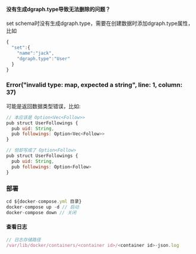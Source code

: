 
#### 没有生成dgraph.type导致无法删除的问题？
set schema时没有生成dgraph.type，需要在创建数据时添加dgraph.type属性，比如
```js
{
  "set":{
    "name":"jack",
    "dgraph.type":"User"
  }
}
```

### Error("invalid type: map, expected a string", line: 1, column: 37)
可能是返回数据类型错误，比如:
```js
// 本应该是 Option<Vec<Follow>>
pub struct UserFollowings {
  pub uid: String,
  pub followings: Option<Vec<Follow>>
}

// 但却写成了 Option<Follow>
pub struct UserFollowings {
  pub uid: String,
  pub followings: Option<Follow>
}
```

### 部署

```js
cd ${docker-compose.yml 目录}
docker-compose up -d // 启动
docker-compose down // 关闭
```

#### 查看日志
```js
// 日志存储路径
/var/lib/docker/containers/<container id>/<container id>-json.log
```
